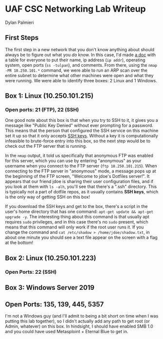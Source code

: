 # UAF CSC Networking Lab Writeup

Dylan Palmieri

## First Steps

The first step in a new network that you don't know anything about
should always be to figure out what you *do* know. In this case, I'd made
[a doc](https://docs.google.com/document/d/1eKIDQgEndI37_XJpw4qg7oQKK7fPAHw1gozDS3LOTqo/edit?usp=sharing)
with a table for everyone to put their name, ip address (`ip addr`),
operating system, open ports (`ss -tulpan`), and comments. From there, using the
`nmap -PR 10.250.101.*` command, we were able to run an ARP scan over the
entire subnet to determine what other machines were open and what they were
running. We were able to identify three boxes: 2 Linux and 1 Windows.

## Box 1: Linux (10.250.101.215)

### Open ports: 21 (FTP), 22 (SSH)

One good note about this box is that when you try to SSH to it, it gives you
a message like "Public Key Denied" without ever prompting for a password. This
means that the person that configured the SSH service on this machine set it up
so that it only accepts
[SSH keys](https://www.geeksforgeeks.org/introduction-to-sshsecure-shell-keys/).
Without a key it is computationally infeasible to brute-force entry into this box,
so the next step would be to check out the FTP server that is running.

In the `nmap` output, it told us specifically that anonymous FTP was enabled for
this server, which you can use by entering "anonymous" as your username when you
connect to the FTP server (`ftp 10.250.101.215`). When connecting to the FTP server
in "anonymous" mode, a message pops up at the beginning of the FTP screen, "Welcome
to jdoe's Dotfiles server!". It appears that our friend jdoe is sharing their
user configuration files, and if you look at them with `ls -alh`, you'll see that
there's a ".ssh" directory. This is typically not a part of dotfile repos, as it
usually contains __SSH keys__, which is the only way of getting SSH on this box!

If you download the SSH keys and get to the box, there's a script in the user's
home directory that has one command: `apt-get update && apt-get upgrade -y`. The
interesting thing about this command is that usually apt requires `sudo` privileges,
and in this case there's no `sudo` present, which means that this command will
only work if the root user runs it. If you change the command and
`cat /etc/shadow > /home/jdoe/shadow.txt`, in about one minute you should see
a text file appear on the screen with a flag at the bottom!

## Box 2: Linux (10.250.101.223)

### Open Ports: 22 (SSH)

## Box 3: Windows Server 2019

## Open Ports: 135, 139, 445, 5357

I'm not a Windows guy (and I'll admit to being a bit short on time when I was
putting this lab together), so I didn't actually add any path to get root (or
Admin, whatever) on this box. In hindsight, I should have enabled SMB 1.0 and
you could have used Metasploint + Eternal Blue to get in.
